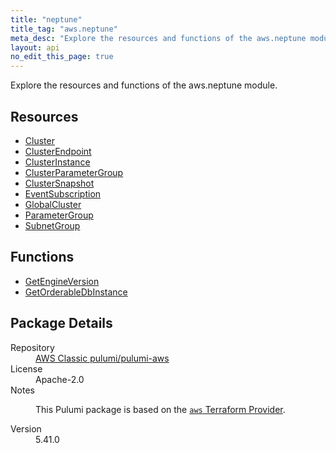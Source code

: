 ```yaml
---
title: "neptune"
title_tag: "aws.neptune"
meta_desc: "Explore the resources and functions of the aws.neptune module."
layout: api
no_edit_this_page: true
---
```


<!-- WARNING: this file was generated by Pulumi Docs Generator. -->
<!-- Do not edit by hand unless you're certain you know what you are doing! -->

Explore the resources and functions of the aws.neptune module.

<h2 id="resources">Resources</h2>
<ul class="api">
    <li><a href="cluster/" title="Cluster"><span class="api-symbol api-symbol--resource"></span>Cluster</a></li>
    <li><a href="clusterendpoint/" title="ClusterEndpoint"><span class="api-symbol api-symbol--resource"></span>ClusterEndpoint</a></li>
    <li><a href="clusterinstance/" title="ClusterInstance"><span class="api-symbol api-symbol--resource"></span>ClusterInstance</a></li>
    <li><a href="clusterparametergroup/" title="ClusterParameterGroup"><span class="api-symbol api-symbol--resource"></span>ClusterParameterGroup</a></li>
    <li><a href="clustersnapshot/" title="ClusterSnapshot"><span class="api-symbol api-symbol--resource"></span>ClusterSnapshot</a></li>
    <li><a href="eventsubscription/" title="EventSubscription"><span class="api-symbol api-symbol--resource"></span>EventSubscription</a></li>
    <li><a href="globalcluster/" title="GlobalCluster"><span class="api-symbol api-symbol--resource"></span>GlobalCluster</a></li>
    <li><a href="parametergroup/" title="ParameterGroup"><span class="api-symbol api-symbol--resource"></span>ParameterGroup</a></li>
    <li><a href="subnetgroup/" title="SubnetGroup"><span class="api-symbol api-symbol--resource"></span>SubnetGroup</a></li>
</ul>

<h2 id="functions">Functions</h2>
<ul class="api">
    <li><a href="getengineversion/" title="GetEngineVersion"><span class="api-symbol api-symbol--function"></span>GetEngineVersion</a></li>
    <li><a href="getorderabledbinstance/" title="GetOrderableDbInstance"><span class="api-symbol api-symbol--function"></span>GetOrderableDbInstance</a></li>
</ul>

<h2 id="package-details">Package Details</h2>
<dl class="package-details">
	<dt>Repository</dt>
	<dd><a href="https://github.com/pulumi/pulumi-aws">AWS Classic pulumi/pulumi-aws</a></dd>
	<dt>License</dt>
	<dd>Apache-2.0</dd>
	<dt>Notes</dt>
	<dd><p>This Pulumi package is based on the <a href="https://github.com/hashicorp/terraform-provider-aws"><code>aws</code> Terraform Provider</a>.</p>
</dd>
	<dt>Version</dt>
	<dd>5.41.0</dd>
</dl>

